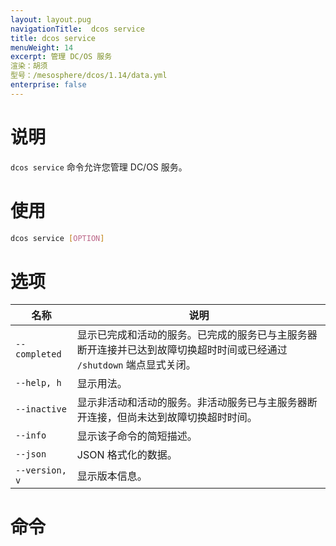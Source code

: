 ```yaml
---
layout: layout.pug
navigationTitle:  dcos service
title: dcos service
menuWeight: 14
excerpt: 管理 DC/OS 服务
渲染：胡须
型号：/mesosphere/dcos/1.14/data.yml
enterprise: false
---
```


# 说明

`dcos service` 命令允许您管理 DC/OS 服务。

# 使用

```bash
dcos service [OPTION]
```

# 选项

| 名称 | 说明 |
|---------|-------------|
| `--completed` | 显示已完成和活动的服务。已完成的服务已与主服务器断开连接并已达到故障切换超时时间或已经通过 `/shutdown` 端点显式关闭。|
| `--help, h` | 显示用法。 |
| `--inactive` | 显示非活动和活动的服务。非活动服务已与主服务器断开连接，但尚未达到故障切换超时时间。|
| `--info` | 显示该子命令的简短描述。|
| `--json` | JSON 格式化的数据。|
| `--version, v` | 显示版本信息。|


# 命令

